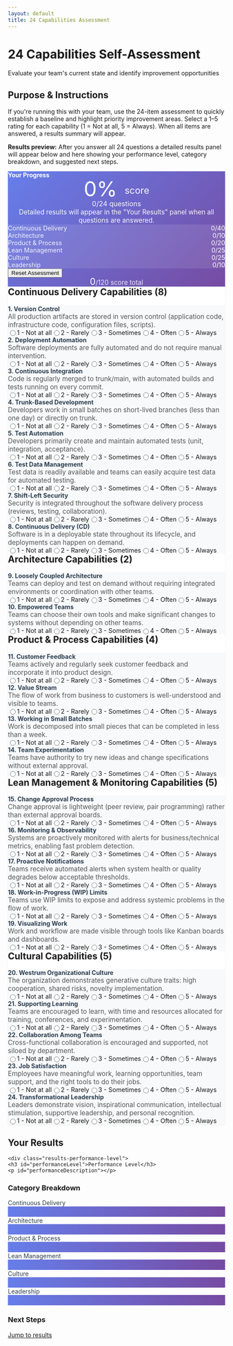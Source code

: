 ```yaml
---
layout: default
title: 24 Capabilities Assessment
---
```


<div class="hero-banner" markdown="0">
<div class="hero-content">
<h1 class="hero-headline">24 Capabilities Self-Assessment</h1>
<p class="hero-subtitle">Evaluate your team's current state and identify improvement opportunities</p>
</div>
</div>

<div class="page-container">

<div class="section-card" markdown="0">
  <h2>Purpose & Instructions</h2>

  <p>If you're running this with your team, use the 24-item assessment to quickly establish a baseline and highlight priority improvement areas. Select a 1–5 rating for each capability (1 = Not at all, 5 = Always). When all items are answered, a results summary will appear.</p>
</div>

<!-- Top results placeholder: explains where results will appear once assessment is complete -->
<div class="section-card" id="resultsTopPlaceholder" markdown="0">
  <p class="results-preview-text"><strong>Results preview:</strong> After you answer all 24 questions a detailed results panel will appear below and here showing your performance level, category breakdown, and suggested next steps.</p>
</div>

<div class="assessment-container" markdown="0">

<!-- Score Summary Card (sticky) -->
<div class="score-summary" id="scoreSummary">
  <h3><i class="fas fa-chart-bar"></i> Your Progress</h3>
  <div class="overall-score">
    <div class="score-percentage" id="overallPercentage">0% <span class="score-label">score</span></div>
    <div class="answered-count" id="answeredCount" aria-live="polite">0/24 questions</div>
  </div>
  <div class="results-placeholder" id="resultsSummaryPlaceholder">Detailed results will appear in the "Your Results" panel when all questions are answered.</div>
  <div class="category-scores">
    <div class="category-score">
      <span class="category-name">Continuous Delivery</span>
      <span class="category-value"><span id="cdScore">0</span>/40</span>
    </div>
    <div class="category-score">
      <span class="category-name">Architecture</span>
      <span class="category-value"><span id="archScore">0</span>/10</span>
    </div>
    <div class="category-score">
      <span class="category-name">Product & Process</span>
      <span class="category-value"><span id="productScore">0</span>/20</span>
    </div>
    <div class="category-score">
      <span class="category-name">Lean Management</span>
      <span class="category-value"><span id="leanScore">0</span>/25</span>
    </div>
    <div class="category-score">
      <span class="category-name">Culture</span>
      <span class="category-value"><span id="cultureScore">0</span>/25</span>
    </div>
    <div class="category-score">
      <span class="category-name">Leadership</span>
      <span class="category-value"><span id="leadershipScore">0</span>/10</span>
    </div>
  </div>
  <button type="button" class="btn btn--primary-action assessment-reset-button" id="resetBtn">
    <i class="fas fa-redo"></i> Reset Assessment
  </button>
  <div class="score-circle" aria-hidden="true" aria-label="Raw score">
    <span class="score-value" id="overallScore">0</span>
    <span class="score-total">/120 score total</span>
  </div>
</div>

<!-- Accessible confirmation dialog for Reset -->
<dialog id="confirmResetDialog" aria-labelledby="confirmResetTitle" aria-describedby="confirmResetDesc">
  <form method="dialog" class="confirm-reset-form">
    <h2 id="confirmResetTitle">Reset assessment?</h2>
    <p id="confirmResetDesc">This will clear all answers you have selected. This action cannot be undone. Do you want to continue?</p>
    <div class="dialog-actions">
      <button id="confirmResetConfirm" type="button" class="btn btn--primary-action">Reset</button>
      <button id="confirmResetCancel" type="button" class="btn">Cancel</button>
    </div>
  </form>
</dialog>

<!-- Assessment Questions -->
<div class="assessment-questions">

<div class="capability-section" data-category="cd">
  <h2><i class="fas fa-rocket"></i> Continuous Delivery Capabilities (8)</h2>

  <div class="capability-item" data-capability="1">
    <h3>1. Version Control</h3>
    <p class="capability-description">All production artifacts are stored in version control (application code, infrastructure code, configuration files, scripts).</p>
    <div class="rating-group">
      <label class="rating-label"><input type="radio" name="capability-1" value="1"> 1 - Not at all</label>
      <label class="rating-label"><input type="radio" name="capability-1" value="2"> 2 - Rarely</label>
      <label class="rating-label"><input type="radio" name="capability-1" value="3"> 3 - Sometimes</label>
      <label class="rating-label"><input type="radio" name="capability-1" value="4"> 4 - Often</label>
      <label class="rating-label"><input type="radio" name="capability-1" value="5"> 5 - Always</label>
    </div>
  </div>

  <div class="capability-item" data-capability="2">
    <h3>2. Deployment Automation</h3>
    <p class="capability-description">Software deployments are fully automated and do not require manual intervention.</p>
    <div class="rating-group">
      <label class="rating-label"><input type="radio" name="capability-2" value="1"> 1 - Not at all</label>
      <label class="rating-label"><input type="radio" name="capability-2" value="2"> 2 - Rarely</label>
      <label class="rating-label"><input type="radio" name="capability-2" value="3"> 3 - Sometimes</label>
      <label class="rating-label"><input type="radio" name="capability-2" value="4"> 4 - Often</label>
      <label class="rating-label"><input type="radio" name="capability-2" value="5"> 5 - Always</label>
    </div>
  </div>

  <div class="capability-item" data-capability="3">
    <h3>3. Continuous Integration</h3>
    <p class="capability-description">Code is regularly merged to trunk/main, with automated builds and tests running on every commit.</p>
    <div class="rating-group">
      <label class="rating-label"><input type="radio" name="capability-3" value="1"> 1 - Not at all</label>
      <label class="rating-label"><input type="radio" name="capability-3" value="2"> 2 - Rarely</label>
      <label class="rating-label"><input type="radio" name="capability-3" value="3"> 3 - Sometimes</label>
      <label class="rating-label"><input type="radio" name="capability-3" value="4"> 4 - Often</label>
      <label class="rating-label"><input type="radio" name="capability-3" value="5"> 5 - Always</label>
    </div>
  </div>

  <div class="capability-item" data-capability="4">
    <h3>4. Trunk-Based Development</h3>
    <p class="capability-description">Developers work in small batches on short-lived branches (less than one day) or directly on trunk.</p>
    <div class="rating-group">
      <label class="rating-label"><input type="radio" name="capability-4" value="1"> 1 - Not at all</label>
      <label class="rating-label"><input type="radio" name="capability-4" value="2"> 2 - Rarely</label>
      <label class="rating-label"><input type="radio" name="capability-4" value="3"> 3 - Sometimes</label>
      <label class="rating-label"><input type="radio" name="capability-4" value="4"> 4 - Often</label>
      <label class="rating-label"><input type="radio" name="capability-4" value="5"> 5 - Always</label>
    </div>
  </div>

  <div class="capability-item" data-capability="5">
    <h3>5. Test Automation</h3>
    <p class="capability-description">Developers primarily create and maintain automated tests (unit, integration, acceptance).</p>
    <div class="rating-group">
      <label class="rating-label"><input type="radio" name="capability-5" value="1"> 1 - Not at all</label>
      <label class="rating-label"><input type="radio" name="capability-5" value="2"> 2 - Rarely</label>
      <label class="rating-label"><input type="radio" name="capability-5" value="3"> 3 - Sometimes</label>
      <label class="rating-label"><input type="radio" name="capability-5" value="4"> 4 - Often</label>
      <label class="rating-label"><input type="radio" name="capability-5" value="5"> 5 - Always</label>
    </div>
  </div>

  <div class="capability-item" data-capability="6">
    <h3>6. Test Data Management</h3>
    <p class="capability-description">Test data is readily available and teams can easily acquire test data for automated testing.</p>
    <div class="rating-group">
      <label class="rating-label"><input type="radio" name="capability-6" value="1"> 1 - Not at all</label>
      <label class="rating-label"><input type="radio" name="capability-6" value="2"> 2 - Rarely</label>
      <label class="rating-label"><input type="radio" name="capability-6" value="3"> 3 - Sometimes</label>
      <label class="rating-label"><input type="radio" name="capability-6" value="4"> 4 - Often</label>
      <label class="rating-label"><input type="radio" name="capability-6" value="5"> 5 - Always</label>
    </div>
  </div>

  <div class="capability-item" data-capability="7">
    <h3>7. Shift-Left Security</h3>
    <p class="capability-description">Security is integrated throughout the software delivery process (reviews, testing, collaboration).</p>
    <div class="rating-group">
      <label class="rating-label"><input type="radio" name="capability-7" value="1"> 1 - Not at all</label>
      <label class="rating-label"><input type="radio" name="capability-7" value="2"> 2 - Rarely</label>
      <label class="rating-label"><input type="radio" name="capability-7" value="3"> 3 - Sometimes</label>
      <label class="rating-label"><input type="radio" name="capability-7" value="4"> 4 - Often</label>
      <label class="rating-label"><input type="radio" name="capability-7" value="5"> 5 - Always</label>
    </div>
  </div>

  <div class="capability-item" data-capability="8">
    <h3>8. Continuous Delivery (CD)</h3>
    <p class="capability-description">Software is in a deployable state throughout its lifecycle, and deployments can happen on demand.</p>
    <div class="rating-group">
      <label class="rating-label"><input type="radio" name="capability-8" value="1"> 1 - Not at all</label>
      <label class="rating-label"><input type="radio" name="capability-8" value="2"> 2 - Rarely</label>
      <label class="rating-label"><input type="radio" name="capability-8" value="3"> 3 - Sometimes</label>
      <label class="rating-label"><input type="radio" name="capability-8" value="4"> 4 - Often</label>
      <label class="rating-label"><input type="radio" name="capability-8" value="5"> 5 - Always</label>
    </div>
  </div>
</div>

<div class="capability-section" data-category="arch">
  <h2><i class="fas fa-sitemap"></i> Architecture Capabilities (2)</h2>

  <div class="capability-item" data-capability="9">
    <h3>9. Loosely Coupled Architecture</h3>
    <p class="capability-description">Teams can deploy and test on demand without requiring integrated environments or coordination with other teams.</p>
    <div class="rating-group">
      <label class="rating-label"><input type="radio" name="capability-9" value="1"> 1 - Not at all</label>
      <label class="rating-label"><input type="radio" name="capability-9" value="2"> 2 - Rarely</label>
      <label class="rating-label"><input type="radio" name="capability-9" value="3"> 3 - Sometimes</label>
      <label class="rating-label"><input type="radio" name="capability-9" value="4"> 4 - Often</label>
      <label class="rating-label"><input type="radio" name="capability-9" value="5"> 5 - Always</label>
    </div>
  </div>

  <div class="capability-item" data-capability="10">
    <h3>10. Empowered Teams</h3>
    <p class="capability-description">Teams can choose their own tools and make significant changes to systems without depending on other teams.</p>
    <div class="rating-group">
      <label class="rating-label"><input type="radio" name="capability-10" value="1"> 1 - Not at all</label>
      <label class="rating-label"><input type="radio" name="capability-10" value="2"> 2 - Rarely</label>
      <label class="rating-label"><input type="radio" name="capability-10" value="3"> 3 - Sometimes</label>
      <label class="rating-label"><input type="radio" name="capability-10" value="4"> 4 - Often</label>
      <label class="rating-label"><input type="radio" name="capability-10" value="5"> 5 - Always</label>
    </div>
  </div>
</div>

<div class="capability-section" data-category="product">
  <h2><i class="fas fa-lightbulb"></i> Product & Process Capabilities (4)</h2>

  <div class="capability-item" data-capability="11">
    <h3>11. Customer Feedback</h3>
    <p class="capability-description">Teams actively and regularly seek customer feedback and incorporate it into product design.</p>
    <div class="rating-group">
      <label class="rating-label"><input type="radio" name="capability-11" value="1"> 1 - Not at all</label>
      <label class="rating-label"><input type="radio" name="capability-11" value="2"> 2 - Rarely</label>
      <label class="rating-label"><input type="radio" name="capability-11" value="3"> 3 - Sometimes</label>
      <label class="rating-label"><input type="radio" name="capability-11" value="4"> 4 - Often</label>
      <label class="rating-label"><input type="radio" name="capability-11" value="5"> 5 - Always</label>
    </div>
  </div>

  <div class="capability-item" data-capability="12">
    <h3>12. Value Stream</h3>
    <p class="capability-description">The flow of work from business to customers is well-understood and visible to teams.</p>
    <div class="rating-group">
      <label class="rating-label"><input type="radio" name="capability-12" value="1"> 1 - Not at all</label>
      <label class="rating-label"><input type="radio" name="capability-12" value="2"> 2 - Rarely</label>
      <label class="rating-label"><input type="radio" name="capability-12" value="3"> 3 - Sometimes</label>
      <label class="rating-label"><input type="radio" name="capability-12" value="4"> 4 - Often</label>
      <label class="rating-label"><input type="radio" name="capability-12" value="5"> 5 - Always</label>
    </div>
  </div>

  <div class="capability-item" data-capability="13">
    <h3>13. Working in Small Batches</h3>
    <p class="capability-description">Work is decomposed into small pieces that can be completed in less than a week.</p>
    <div class="rating-group">
      <label class="rating-label"><input type="radio" name="capability-13" value="1"> 1 - Not at all</label>
      <label class="rating-label"><input type="radio" name="capability-13" value="2"> 2 - Rarely</label>
      <label class="rating-label"><input type="radio" name="capability-13" value="3"> 3 - Sometimes</label>
      <label class="rating-label"><input type="radio" name="capability-13" value="4"> 4 - Often</label>
      <label class="rating-label"><input type="radio" name="capability-13" value="5"> 5 - Always</label>
    </div>
  </div>

  <div class="capability-item" data-capability="14">
    <h3>14. Team Experimentation</h3>
    <p class="capability-description">Teams have authority to try new ideas and change specifications without external approval.</p>
    <div class="rating-group">
      <label class="rating-label"><input type="radio" name="capability-14" value="1"> 1 - Not at all</label>
      <label class="rating-label"><input type="radio" name="capability-14" value="2"> 2 - Rarely</label>
      <label class="rating-label"><input type="radio" name="capability-14" value="3"> 3 - Sometimes</label>
      <label class="rating-label"><input type="radio" name="capability-14" value="4"> 4 - Often</label>
      <label class="rating-label"><input type="radio" name="capability-14" value="5"> 5 - Always</label>
    </div>
  </div>
</div>

<div class="capability-section" data-category="lean">
  <h2><i class="fas fa-chart-line"></i> Lean Management & Monitoring Capabilities (5)</h2>

  <div class="capability-item" data-capability="15">
    <h3>15. Change Approval Process</h3>
    <p class="capability-description">Change approval is lightweight (peer review, pair programming) rather than external approval boards.</p>
    <div class="rating-group">
      <label class="rating-label"><input type="radio" name="capability-15" value="1"> 1 - Not at all</label>
      <label class="rating-label"><input type="radio" name="capability-15" value="2"> 2 - Rarely</label>
      <label class="rating-label"><input type="radio" name="capability-15" value="3"> 3 - Sometimes</label>
      <label class="rating-label"><input type="radio" name="capability-15" value="4"> 4 - Often</label>
      <label class="rating-label"><input type="radio" name="capability-15" value="5"> 5 - Always</label>
    </div>
  </div>

  <div class="capability-item" data-capability="16">
    <h3>16. Monitoring & Observability</h3>
    <p class="capability-description">Systems are proactively monitored with alerts for business/technical metrics, enabling fast problem detection.</p>
    <div class="rating-group">
      <label class="rating-label"><input type="radio" name="capability-16" value="1"> 1 - Not at all</label>
      <label class="rating-label"><input type="radio" name="capability-16" value="2"> 2 - Rarely</label>
      <label class="rating-label"><input type="radio" name="capability-16" value="3"> 3 - Sometimes</label>
      <label class="rating-label"><input type="radio" name="capability-16" value="4"> 4 - Often</label>
      <label class="rating-label"><input type="radio" name="capability-16" value="5"> 5 - Always</label>
    </div>
  </div>

  <div class="capability-item" data-capability="17">
    <h3>17. Proactive Notifications</h3>
    <p class="capability-description">Teams receive automated alerts when system health or quality degrades below acceptable thresholds.</p>
    <div class="rating-group">
      <label class="rating-label"><input type="radio" name="capability-17" value="1"> 1 - Not at all</label>
      <label class="rating-label"><input type="radio" name="capability-17" value="2"> 2 - Rarely</label>
      <label class="rating-label"><input type="radio" name="capability-17" value="3"> 3 - Sometimes</label>
      <label class="rating-label"><input type="radio" name="capability-17" value="4"> 4 - Often</label>
      <label class="rating-label"><input type="radio" name="capability-17" value="5"> 5 - Always</label>
    </div>
  </div>

  <div class="capability-item" data-capability="18">
    <h3>18. Work-in-Progress (WIP) Limits</h3>
    <p class="capability-description">Teams use WIP limits to expose and address systemic problems in the flow of work.</p>
    <div class="rating-group">
      <label class="rating-label"><input type="radio" name="capability-18" value="1"> 1 - Not at all</label>
      <label class="rating-label"><input type="radio" name="capability-18" value="2"> 2 - Rarely</label>
      <label class="rating-label"><input type="radio" name="capability-18" value="3"> 3 - Sometimes</label>
      <label class="rating-label"><input type="radio" name="capability-18" value="4"> 4 - Often</label>
      <label class="rating-label"><input type="radio" name="capability-18" value="5"> 5 - Always</label>
    </div>
  </div>

  <div class="capability-item" data-capability="19">
    <h3>19. Visualizing Work</h3>
    <p class="capability-description">Work and workflow are made visible through tools like Kanban boards and dashboards.</p>
    <div class="rating-group">
      <label class="rating-label"><input type="radio" name="capability-19" value="1"> 1 - Not at all</label>
      <label class="rating-label"><input type="radio" name="capability-19" value="2"> 2 - Rarely</label>
      <label class="rating-label"><input type="radio" name="capability-19" value="3"> 3 - Sometimes</label>
      <label class="rating-label"><input type="radio" name="capability-19" value="4"> 4 - Often</label>
      <label class="rating-label"><input type="radio" name="capability-19" value="5"> 5 - Always</label>
    </div>
  </div>
</div>

<div class="capability-section" data-category="culture">
  <h2><i class="fas fa-users"></i> Cultural Capabilities (5)</h2>

  <div class="capability-item" data-capability="20">
    <h3>20. Westrum Organizational Culture</h3>
    <p class="capability-description">The organization demonstrates generative culture traits: high cooperation, shared risks, novelty implementation.</p>
    <div class="rating-group">
      <label class="rating-label"><input type="radio" name="capability-20" value="1"> 1 - Not at all</label>
      <label class="rating-label"><input type="radio" name="capability-20" value="2"> 2 - Rarely</label>
      <label class="rating-label"><input type="radio" name="capability-20" value="3"> 3 - Sometimes</label>
      <label class="rating-label"><input type="radio" name="capability-20" value="4"> 4 - Often</label>
      <label class="rating-label"><input type="radio" name="capability-20" value="5"> 5 - Always</label>
    </div>
  </div>

  <div class="capability-item" data-capability="21">
    <h3>21. Supporting Learning</h3>
    <p class="capability-description">Teams are encouraged to learn, with time and resources allocated for training, conferences, and experimentation.</p>
    <div class="rating-group">
      <label class="rating-label"><input type="radio" name="capability-21" value="1"> 1 - Not at all</label>
      <label class="rating-label"><input type="radio" name="capability-21" value="2"> 2 - Rarely</label>
      <label class="rating-label"><input type="radio" name="capability-21" value="3"> 3 - Sometimes</label>
      <label class="rating-label"><input type="radio" name="capability-21" value="4"> 4 - Often</label>
      <label class="rating-label"><input type="radio" name="capability-21" value="5"> 5 - Always</label>
    </div>
  </div>

  <div class="capability-item" data-capability="22">
    <h3>22. Collaboration Among Teams</h3>
    <p class="capability-description">Cross-functional collaboration is encouraged and supported, not siloed by department.</p>
    <div class="rating-group">
      <label class="rating-label"><input type="radio" name="capability-22" value="1"> 1 - Not at all</label>
      <label class="rating-label"><input type="radio" name="capability-22" value="2"> 2 - Rarely</label>
      <label class="rating-label"><input type="radio" name="capability-22" value="3"> 3 - Sometimes</label>
      <label class="rating-label"><input type="radio" name="capability-22" value="4"> 4 - Often</label>
      <label class="rating-label"><input type="radio" name="capability-22" value="5"> 5 - Always</label>
    </div>
  </div>

  <div class="capability-item" data-capability="23">
    <h3>23. Job Satisfaction</h3>
    <p class="capability-description">Employees have meaningful work, learning opportunities, team support, and the right tools to do their jobs.</p>
    <div class="rating-group">
      <label class="rating-label"><input type="radio" name="capability-23" value="1"> 1 - Not at all</label>
      <label class="rating-label"><input type="radio" name="capability-23" value="2"> 2 - Rarely</label>
      <label class="rating-label"><input type="radio" name="capability-23" value="3"> 3 - Sometimes</label>
      <label class="rating-label"><input type="radio" name="capability-23" value="4"> 4 - Often</label>
      <label class="rating-label"><input type="radio" name="capability-23" value="5"> 5 - Always</label>
    </div>
  </div>

  <div class="capability-item" data-capability="24">
    <h3>24. Transformational Leadership</h3>
    <p class="capability-description">Leaders demonstrate vision, inspirational communication, intellectual stimulation, supportive leadership, and personal recognition.</p>
    <div class="rating-group">
      <label class="rating-label"><input type="radio" name="capability-24" value="1"> 1 - Not at all</label>
      <label class="rating-label"><input type="radio" name="capability-24" value="2"> 2 - Rarely</label>
      <label class="rating-label"><input type="radio" name="capability-24" value="3"> 3 - Sometimes</label>
      <label class="rating-label"><input type="radio" name="capability-24" value="4"> 4 - Often</label>
      <label class="rating-label"><input type="radio" name="capability-24" value="5"> 5 - Always</label>
    </div>
  </div>
</div>

</div>

</div>

<!-- Results Section -->
  <div class="section-card assessment-results-panel" markdown="0" id="resultsSection">
  <h2><i class="fas fa-trophy"></i> Your Results</h2>

    <div class="results-performance-level">
    <h3 id="performanceLevel">Performance Level</h3>
    <p id="performanceDescription"></p>
  </div>

  <div class="results-breakdown">
    <h3>Category Breakdown</h3>
    <div class="category-breakdown-grid">
      <div class="category-breakdown-item">
        <span class="category-breakdown-name">Continuous Delivery</span>
        <div class="category-breakdown-bar">
          <div class="category-breakdown-fill" id="cdBar"></div>
        </div>
        <span class="category-breakdown-score" id="cdPercent"></span>
      </div>
      <div class="category-breakdown-item">
        <span class="category-breakdown-name">Architecture</span>
        <div class="category-breakdown-bar">
          <div class="category-breakdown-fill" id="archBar"></div>
        </div>
        <span class="category-breakdown-score" id="archPercent"></span>
      </div>
      <div class="category-breakdown-item">
        <span class="category-breakdown-name">Product & Process</span>
        <div class="category-breakdown-bar">
          <div class="category-breakdown-fill" id="productBar"></div>
        </div>
        <span class="category-breakdown-score" id="productPercent"></span>
      </div>
      <div class="category-breakdown-item">
        <span class="category-breakdown-name">Lean Management</span>
        <div class="category-breakdown-bar">
          <div class="category-breakdown-fill" id="leanBar"></div>
        </div>
        <span class="category-breakdown-score" id="leanPercent"></span>
      </div>
      <div class="category-breakdown-item">
        <span class="category-breakdown-name">Culture</span>
        <div class="category-breakdown-bar">
          <div class="category-breakdown-fill" id="cultureBar"></div>
        </div>
        <span class="category-breakdown-score" id="culturePercent"></span>
      </div>
      <div class="category-breakdown-item">
        <span class="category-breakdown-name">Leadership</span>
        <div class="category-breakdown-bar">
          <div class="category-breakdown-fill" id="leadershipBar"></div>
        </div>
        <span class="category-breakdown-score" id="leadershipPercent"></span>
      </div>
    </div>
  </div>

  <div class="results-actions">
    <h3>Next Steps</h3>
    <ul id="nextStepsList"></ul>
  </div>
</div>

</div>

<!-- Link to jump to results/placeholder (autoscroll) -->
<p class="assessment-results-link">
  <a href="#resultsTopPlaceholder" id="gotoResultsLink" class="btn btn--link">Jump to results</a>
</p>

<script>
// Assessment logic
(function() {
  const categoryMaxScores = {
    cd: 40,
    arch: 10,
    product: 20,
    lean: 25,
    culture: 25,
    leadership: 10
  };

  const categoryNames = {
    cd: 'Continuous Delivery',
    arch: 'Architecture',
    product: 'Product & Process',
    lean: 'Lean Management',
    culture: 'Culture',
    leadership: 'Leadership'
  };

  function calculateScores() {
    const scores = {
      cd: 0,
      arch: 0,
      product: 0,
      lean: 0,
      culture: 0,
      leadership: 0
    };

    // Map capabilities to categories
    const categoryMap = {
      cd: [1, 2, 3, 4, 5, 6, 7, 8],
      arch: [9, 10],
      product: [11, 12, 13, 14],
      lean: [15, 16, 17, 18, 19],
      culture: [20, 21, 22, 23],
      leadership: [24]
    };

    for (const [category, capabilities] of Object.entries(categoryMap)) {
      capabilities.forEach(cap => {
        const selected = document.querySelector(`input[name="capability-${cap}"]:checked`);
        if (selected) {
          scores[category] += parseInt(selected.value);
        }
      });
    }

    return scores;
  }

  function updateScoreSummary() {
    const scores = calculateScores();
    const totalScore = Object.values(scores).reduce((a, b) => a + b, 0);
    const totalPercentage = Math.round((totalScore / 120) * 100);

    document.getElementById('overallScore').textContent = totalScore;
    document.getElementById('overallPercentage').innerHTML = totalPercentage + '% <span class="score-label">score</span>';

    document.getElementById('cdScore').textContent = scores.cd;
    document.getElementById('archScore').textContent = scores.arch;
    document.getElementById('productScore').textContent = scores.product;
    document.getElementById('leanScore').textContent = scores.lean;
    document.getElementById('cultureScore').textContent = scores.culture;
    document.getElementById('leadershipScore').textContent = scores.leadership;

    // Update answered counter and show results if all answered
    const totalAnswered = document.querySelectorAll('input[type="radio"]:checked').length;
    const answeredEl = document.getElementById('answeredCount');
    if (answeredEl) { answeredEl.textContent = `${totalAnswered}/24 questions`; }
    if (totalAnswered === 24) {
      showResults(scores, totalScore, totalPercentage);
    }
  }

  function showResults(scores, totalScore, totalPercentage) {
    const resultsSection = document.getElementById('resultsSection');
    const topPlaceholder = document.getElementById('resultsTopPlaceholder');
    const summaryPlaceholder = document.getElementById('resultsSummaryPlaceholder');

    // Instead of showing the full results at the bottom, copy the results HTML
    // to the top placeholder and hide the bottom panel so results aren't duplicated.
    if (topPlaceholder && resultsSection) {
      // copy results content into top placeholder
      topPlaceholder.innerHTML = resultsSection.innerHTML;
      // mark it so styles apply consistently
      topPlaceholder.classList.add('section-card');
    }

    // hide the bottom results panel
    if (resultsSection) { resultsSection.style.display = 'none'; }

    // hide the small summary placeholder inside the score card
    if (summaryPlaceholder) { summaryPlaceholder.style.display = 'none'; }

    // scroll to the top placeholder where results now appear
    if (topPlaceholder) { topPlaceholder.scrollIntoView({ behavior: 'smooth', block: 'start' }); }

    // Determine performance level
    let level, description;
    if (totalPercentage >= 80) {
      level = 'High Performer';
      description = 'Excellent! Your team demonstrates strong capabilities across most areas. Focus on sustaining and refining these practices.';
    } else if (totalPercentage >= 60) {
      level = 'Medium-High Performer';
      description = 'Good progress! You have solid foundations. Identify specific gaps in lower-scoring categories to address.';
    } else if (totalPercentage >= 40) {
      level = 'Medium Performer';
      description = 'You have opportunities for significant improvement. Focus on building capabilities in your lowest-scoring areas.';
    } else if (totalPercentage >= 20) {
      level = 'Emerging Performer';
      description = 'Start with foundational capabilities like version control, CI, and building a learning culture.';
    } else {
      level = 'Early Stage';
      description = 'Focus on building CD and cultural foundations. Small improvements will have significant impact.';
    }

    document.getElementById('performanceLevel').textContent = level;
    document.getElementById('performanceDescription').textContent = description;

    // Update category bars
    for (const [category, score] of Object.entries(scores)) {
      const percentage = Math.round((score / categoryMaxScores[category]) * 100);
      document.getElementById(`${category}Bar`).style.width = percentage + '%';
      document.getElementById(`${category}Percent`).textContent = percentage + '%';
    }

    // Generate next steps
    const sortedCategories = Object.entries(scores)
      .map(([cat, score]) => ({
        category: cat,
        score: score,
        percentage: Math.round((score / categoryMaxScores[cat]) * 100)
      }))
      .sort((a, b) => a.percentage - b.percentage);

    const nextStepsList = document.getElementById('nextStepsList');
    nextStepsList.innerHTML = '';

    sortedCategories.slice(0, 3).forEach((item, index) => {
      const li = document.createElement('li');
      li.innerHTML = `<strong>${index + 1}. ${categoryNames[item.category]}</strong> - Current: ${item.percentage}%. This is a priority area for improvement.`;
      nextStepsList.appendChild(li);
    });
  }


  // Perform the actual reset of the assessment (clears radios, hides results)
  function performReset() {
    document.querySelectorAll('input[type="radio"]').forEach(radio => {
      radio.checked = false;
    });
    document.getElementById('resultsSection').style.display = 'none';
    // restore placeholders
    const topPlaceholder = document.getElementById('resultsTopPlaceholder');
    if (topPlaceholder) { topPlaceholder.style.display = ''; topPlaceholder.innerHTML = _topPlaceholderOriginalHTML; }
    const summaryPlaceholder = document.getElementById('resultsSummaryPlaceholder');
    if (summaryPlaceholder) { summaryPlaceholder.style.display = ''; }
    updateScoreSummary();
    window.scrollTo({ top: 0, behavior: 'smooth' });
  }

  // store original top placeholder so we can restore on reset
  const _topPlaceholder = document.getElementById('resultsTopPlaceholder');
  const _topPlaceholderOriginalHTML = _topPlaceholder ? _topPlaceholder.innerHTML : '';

  // Accessible confirmation dialog handling
  const confirmDialog = document.getElementById('confirmResetDialog');
  const confirmBtn = document.getElementById('confirmResetConfirm');
  const cancelBtn = document.getElementById('confirmResetCancel');
  let _previousActiveElement = null;

  function openConfirmDialog() {
    _previousActiveElement = document.activeElement;
    if (confirmDialog && typeof confirmDialog.showModal === 'function') {
      confirmDialog.showModal();
    } else if (confirmDialog) {
      // Fallback for browsers without <dialog>
      confirmDialog.setAttribute('open', '');
    }
    // Move focus to the confirm button for keyboard users
    if (confirmBtn) {confirmBtn.focus();}
  }

  function closeConfirmDialog() {
    if (confirmDialog && typeof confirmDialog.close === 'function') {
      try { confirmDialog.close(); } catch (e) { /* ignore */ }
    } else if (confirmDialog) {
      confirmDialog.removeAttribute('open');
    }
    if (_previousActiveElement) {_previousActiveElement.focus();}
  }

  // Wire dialog buttons
  if (confirmBtn) {
    confirmBtn.addEventListener('click', function () {
      performReset();
      closeConfirmDialog();
    });
  }

  if (cancelBtn) {
    cancelBtn.addEventListener('click', function () {
      closeConfirmDialog();
    });
  }

  // Close dialog on escape when using the fallback open attribute
  document.addEventListener('keydown', function (e) {
    if (e.key === 'Escape' && confirmDialog && confirmDialog.hasAttribute && confirmDialog.hasAttribute('open')) {
      closeConfirmDialog();
    }
  });

  // Event listeners
  document.querySelectorAll('input[type="radio"]').forEach(radio => {
    radio.addEventListener('change', updateScoreSummary);
  });

  document.getElementById('resetBtn').addEventListener('click', function (e) {
    e.preventDefault();
    openConfirmDialog();
  });

  // smooth-scroll link from the bottom to the results placeholder at top
  const gotoLink = document.getElementById('gotoResultsLink');
  if (gotoLink) {
    gotoLink.addEventListener('click', function (e) {
      e.preventDefault();
      const topPlaceholder = document.getElementById('resultsTopPlaceholder');
      if (topPlaceholder) { topPlaceholder.scrollIntoView({ behavior: 'smooth', block: 'start' }); }
    });
  }

  // Initialize
  updateScoreSummary();
})();
</script>

<style>
.assessment-container {
  display: grid;
  grid-template-columns: 300px 1fr;
  gap: var(--space-lg);
  margin-top: var(--space-lg);
}

.score-summary {
  position: sticky;
  top: var(--space-lg);
  height: fit-content;
  background: linear-gradient(135deg, #667eea 0%, #764ba2 100%);
  color: white;
  padding: var(--space-lg);
  border-radius: var(--radius-md);
  box-shadow: 0 4px 6px rgba(0, 0, 0, 0.1);
}

.score-summary h3 {
  margin: 0 0 var(--space-md) 0;
  font-size: var(--font-size-h4);
}

.overall-score {
  text-align: center;
  margin-bottom: var(--space-lg);
}

.score-circle {
  display: flex;
  align-items: baseline;
  justify-content: center;
  margin-bottom: var(--space-sm);
}

.score-percentage {
  font-size: 3rem; /* make percentage visually dominant */
  font-weight: var(--font-weight-bold);
  line-height: 1;
  margin-bottom: var(--space-sm);
  color: #fff;
}

.score-percentage .score-label {
  font-size: 0.45em;
  opacity: 0.95;
  margin-left: 0.25rem;
  vertical-align: middle;
  display: inline-block;
}

.results-placeholder {
  margin-top: var(--space-sm);
  font-size: 0.95rem;
  opacity: 0.95;
  text-align: center;
}

.score-circle {
  display: flex;
  align-items: baseline;
  justify-content: center;
  gap: var(--space-xs);
  margin-top: var(--space-md);
}

.score-value {
  font-size: 1.3rem; /* smaller, secondary */
  font-weight: var(--font-weight-semibold);
  line-height: 1;
}

.score-total {
  font-size: 0.95rem;
  opacity: 0.85;
}

.answered-count {
  font-size: 1rem;
  font-weight: var(--font-weight-semibold);
  color: rgba(255,255,255,0.95);
}

.category-scores {
  display: flex;
  flex-direction: column;
  gap: var(--space-sm);
}

.category-score {
  display: flex;
  justify-content: space-between;
  align-items: center;
  padding: var(--space-xs);
  background: rgba(255, 255, 255, 0.1);
  border-radius: var(--radius-sm);
  font-size: 0.9rem;
}

.category-name {
  opacity: 0.9;
}

.category-value {
  font-weight: var(--font-weight-semibold);
}

.assessment-questions {
  display: flex;
  flex-direction: column;
  gap: var(--space-xl);
}

.capability-section {
  background: white;
  padding: var(--space-lg);
  border-radius: var(--radius-md);
  box-shadow: 0 2px 4px rgba(0, 0, 0, 0.05);
}

.capability-section h2 {
  margin-top: 0;
  color: var(--color-primary);
  padding-bottom: var(--space-sm);
  border-bottom: 2px solid var(--color-primary);
}

.capability-item {
  margin-top: var(--space-lg);
  padding: var(--space-md);
  background: #f8f9fa;
  border-radius: var(--radius-sm);
}

.capability-item h3 {
  margin: 0 0 var(--space-xs) 0;
  color: #2c3e50;
  font-size: var(--font-size-h6);
}

.capability-description {
  margin: 0 0 var(--space-md) 0;
  color: #555;
  font-size: 0.95rem;
}

.rating-group {
  display: flex;
  gap: var(--space-md);
  flex-wrap: wrap;
}

.rating-label {
  display: flex;
  align-items: center;
  gap: var(--space-xs);
  cursor: pointer;
  font-size: 0.9rem;
  padding: var(--space-xs) var(--space-sm);
  border-radius: var(--radius-sm);
  transition: background-color 0.2s;
}

.rating-label:hover {
  background: rgba(0, 0, 0, 0.05);
}

.rating-label input[type="radio"] {
  cursor: pointer;
}

.results-performance-level {
  text-align: center;
  padding: var(--space-lg);
  background: linear-gradient(135deg, #667eea 0%, #764ba2 100%);
  color: white;
  border-radius: var(--radius-md);
  margin-bottom: var(--space-lg);
}

.results-performance-level h3 {
  margin: 0 0 var(--space-sm) 0;
  font-size: var(--font-size-h3);
}

.results-performance-level p {
  margin: 0;
  font-size: var(--font-size-body);
  opacity: 0.9;
}

.results-breakdown {
  margin-bottom: var(--space-lg);
}

.category-breakdown-grid {
  display: flex;
  flex-direction: column;
  gap: var(--space-md);
  margin-top: var(--space-md);
}

.category-breakdown-item {
  display: grid;
  grid-template-columns: 200px 1fr 80px;
  gap: var(--space-md);
  align-items: center;
}

.category-breakdown-name {
  font-weight: var(--font-weight-semibold);
  color: #2c3e50;
}

.category-breakdown-bar {
  height: 24px;
  background: #e9ecef;
  border-radius: var(--radius-sm);
  overflow: hidden;
}

.category-breakdown-fill {
  height: 100%;
  background: linear-gradient(90deg, #667eea 0%, #764ba2 100%);
  transition: width 0.5s ease-out;
}

.category-breakdown-score {
  text-align: right;
  font-weight: var(--font-weight-semibold);
  color: #667eea;
}

.results-actions ul {
  margin: var(--space-md) 0 0 var(--space-lg);
}

.results-actions li {
  margin-bottom: var(--space-sm);
}

@media (max-width: 1024px) {
  .assessment-container {
    grid-template-columns: 1fr;
  }

  .score-summary {
    position: static;
  }

  .category-breakdown-item {
    grid-template-columns: 1fr;
    gap: var(--space-xs);
  }

  .category-breakdown-score {
    text-align: left;
  }
}

@media (max-width: 768px) {
  .rating-group {
    flex-direction: column;
    gap: var(--space-xs);
  }

  .rating-label {
    padding: var(--space-sm);
  }
}
</style>


